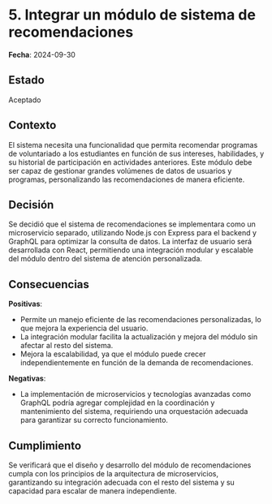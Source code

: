 # 5. Integrar un módulo de sistema de recomendaciones

**Fecha**: 2024-09-30

## Estado

Aceptado

## Contexto

El sistema necesita una funcionalidad que permita recomendar programas de voluntariado a los estudiantes en función de sus intereses, habilidades, y su historial de participación en actividades anteriores. Este módulo debe ser capaz de gestionar grandes volúmenes de datos de usuarios y programas, personalizando las recomendaciones de manera eficiente.

## Decisión

Se decidió que el sistema de recomendaciones se implementara como un microservicio separado, utilizando Node.js con Express para el backend y GraphQL para optimizar la consulta de datos. La interfaz de usuario será desarrollada con React, permitiendo una integración modular y escalable del módulo dentro del sistema de atención personalizada.

## Consecuencias

**Positivas**:

- Permite un manejo eficiente de las recomendaciones personalizadas, lo que mejora la experiencia del usuario.
- La integración modular facilita la actualización y mejora del módulo sin afectar al resto del sistema.
- Mejora la escalabilidad, ya que el módulo puede crecer independientemente en función de la demanda de recomendaciones.

**Negativas**:

- La implementación de microservicios y tecnologías avanzadas como GraphQL podría agregar complejidad en la coordinación y mantenimiento del sistema, requiriendo una orquestación adecuada para garantizar su correcto funcionamiento.

## Cumplimiento

Se verificará que el diseño y desarrollo del módulo de recomendaciones cumpla con los principios de la arquitectura de microservicios, garantizando su integración adecuada con el resto del sistema y su capacidad para escalar de manera independiente.
